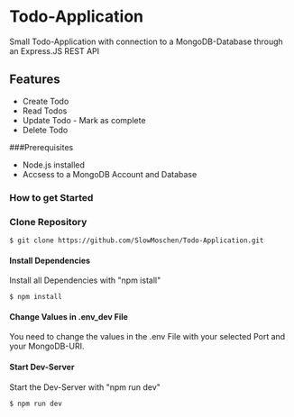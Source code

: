 # Todo-Application
Small Todo-Application with connection to a MongoDB-Database through an Express.JS REST API

## Features
- Create Todo
- Read Todos
- Update Todo - Mark as complete
- Delete Todo

###Prerequisites
- Node.js installed
- Accsess to a MongoDB Account and Database

### How to get Started

### Clone Repository
```
$ git clone https://github.com/SlowMoschen/Todo-Application.git
```

#### Install Dependencies
Install all Dependencies with "npm istall"
```
$ npm install
```

#### Change Values in .env_dev File
You need to change the values in the .env File with your selected Port and your MongoDB-URI.

#### Start Dev-Server
Start the Dev-Server with "npm run dev"
```
$ npm run dev
```
